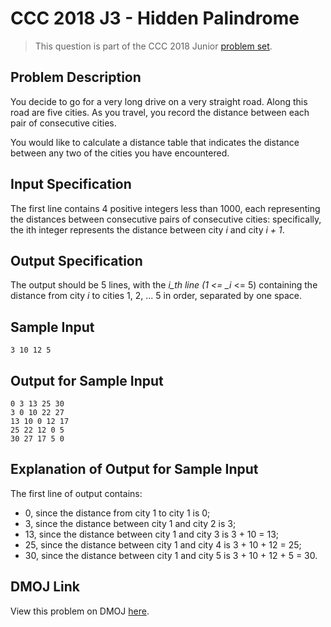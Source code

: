 # CCC 2018 J3 - Hidden Palindrome

> This question is part of the CCC 2018 Junior [problem set](https://cemc.math.uwaterloo.ca/contests/computing/2018/stage%201/juniorEF.pdf).

## Problem Description

You decide to go for a very long drive on a very straight road. Along this road are five cities. As
you travel, you record the distance between each pair of consecutive cities.

You would like to calculate a distance table that indicates the distance between any two of the cities
you have encountered.

## Input Specification

The first line contains 4 positive integers less than 1000, each representing the distances between
consecutive pairs of consecutive cities: specifically, the ith integer represents the distance between
city _i_ and city _i + 1_.

## Output Specification

The output should be 5 lines, with the _i_th line (1 <= \_i_ <= 5) containing the distance from city _i_ to cities 1, 2, ... 5 in order, separated by one space.

## Sample Input

```
3 10 12 5
```

## Output for Sample Input

```
0 3 13 25 30
3 0 10 22 27
13 10 0 12 17
25 22 12 0 5
30 27 17 5 0
```

## Explanation of Output for Sample Input

The first line of output contains:

-   0, since the distance from city 1 to city 1 is 0;
-   3, since the distance between city 1 and city 2 is 3;
-   13, since the distance between city 1 and city 3 is 3 + 10 = 13;
-   25, since the distance between city 1 and city 4 is 3 + 10 + 12 = 25;
-   30, since the distance between city 1 and city 5 is 3 + 10 + 12 + 5 = 30.

## DMOJ Link

View this problem on DMOJ [here](https://dmoj.ca/problem/ccc16j3).
